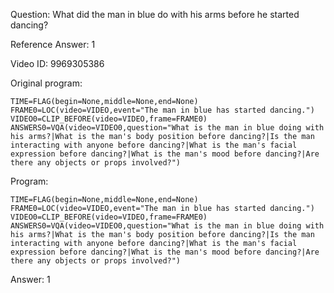 Question: What did the man in blue do with his arms before he started dancing?

Reference Answer: 1

Video ID: 9969305386

Original program:

```
TIME=FLAG(begin=None,middle=None,end=None)
FRAME0=LOC(video=VIDEO,event="The man in blue has started dancing.")
VIDEO0=CLIP_BEFORE(video=VIDEO,frame=FRAME0)
ANSWERS0=VQA(video=VIDEO0,question="What is the man in blue doing with his arms?|What is the man's body position before dancing?|Is the man interacting with anyone before dancing?|What is the man's facial expression before dancing?|What is the man's mood before dancing?|Are there any objects or props involved?")
```

Program:

```
TIME=FLAG(begin=None,middle=None,end=None)
FRAME0=LOC(video=VIDEO,event="The man in blue has started dancing.")
VIDEO0=CLIP_BEFORE(video=VIDEO,frame=FRAME0)
ANSWERS0=VQA(video=VIDEO0,question="What is the man in blue doing with his arms?|What is the man's body position before dancing?|Is the man interacting with anyone before dancing?|What is the man's facial expression before dancing?|What is the man's mood before dancing?|Are there any objects or props involved?")
```

Answer: 1

